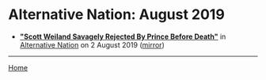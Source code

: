 # Alternative Nation: August 2019

 - [**"Scott Weiland Savagely Rejected By Prince Before Death"**](https://www.alternativenation.net/scott-weiland-savagely-rejected-prince-death/) in [Alternative Nation](https://www.alternativenation.net/) on 2 August 2019 ([mirror](https://web.archive.org/web/*/https://www.alternativenation.net/scott-weiland-savagely-rejected-prince-death/))

----

[Home](./)
